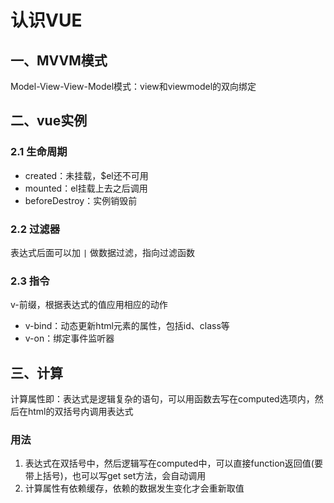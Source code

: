 # 认识VUE

## 一、MVVM模式

Model-View-View-Model模式：view和viewmodel的双向绑定

## 二、vue实例

### 2.1 生命周期

- created：未挂载，$el还不可用
- mounted：el挂载上去之后调用
- beforeDestroy：实例销毁前

### 2.2 过滤器

表达式后面可以加 `|` 做数据过滤，指向过滤函数


### 2.3 指令

v-前缀，根据表达式的值应用相应的动作

- v-bind：动态更新html元素的属性，包括id、class等
- v-on：绑定事件监听器

## 三、计算

计算属性即：表达式是逻辑复杂的语句，可以用函数去写在computed选项内，然后在html的双括号内调用表达式

### 用法

1. 表达式在双括号中，然后逻辑写在computed中，可以直接function返回值(要带上括号)，也可以写get set方法，会自动调用
2. 计算属性有依赖缓存，依赖的数据发生变化才会重新取值
